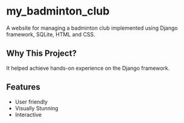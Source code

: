 # my_badminton_club

A website for managing a badminton club implemented using Django framework, SQLite, HTML and CSS.

## Why This Project?
It helped achieve hands-on experience on the Django framework.

## Features
- User friendly
- Visually Stunning
- Interactive